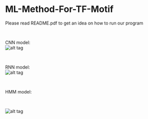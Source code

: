 # ML-Method-For-TF-Motif
Please read README.pdf to get an idea on how to run our program

<br />

CNN model:
<br />
![alt tag](https://github.com/xinlingl/Optimize-Machine-Learning-to-Find-Transcription-Factor-Binding-Sites-/blob/master/CNN_model.png)

<br />

RNN model: 
<br />
![alt tag](https://github.com/xinlingl/Optimize-Machine-Learning-to-Find-Transcription-Factor-Binding-Sites-/blob/master/RNN_model.png)

<br />

HMM model: 

<br />

![alt tag](https://github.com/xinlingl/Optimize-Machine-Learning-to-Find-Transcription-Factor-Binding-Sites-/blob/master/HMM_model.png)

